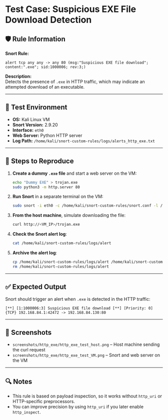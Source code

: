# Test Case: Suspicious EXE File Download Detection

## 🛡️ Rule Information

**Snort Rule:**
```snort
alert tcp any any -> any 80 (msg:"Suspicious EXE file download"; content:".exe"; sid:1000006; rev:3;)
```

**Description:**  
Detects the presence of `.exe` in HTTP traffic, which may indicate an attempted download of an executable.

---

## 🧪 Test Environment

- **OS:** Kali Linux VM  
- **Snort Version:** 2.9.20  
- **Interface:** `eth0`  
- **Web Server:** Python HTTP server  
- **Log Path:** `/home/kali/snort-custom-rules/logs/alerts_http_exe.txt`

---

## 🧭 Steps to Reproduce

1. **Create a dummy `.exe` file** and start a web server on the VM:

    ```bash
    echo "Dummy EXE" > trojan.exe
    sudo python3 -m http.server 80
    ```

2. **Run Snort** in a separate terminal on the VM:

    ```bash
    sudo snort -i eth0 -c /home/kali/snort-custom-rules/snort.conf -l /home/kali/snort-custom-rules/logs -A fast
    ```

3. **From the host machine**, simulate downloading the file:

    ```bash
    curl http://<VM_IP>/trojan.exe
    ```

4. **Check the Snort alert log**:

    ```bash
    cat /home/kali/snort-custom-rules/logs/alert
    ```

5. **Archive the alert log**:

    ```bash
    cp /home/kali/snort-custom-rules/logs/alert /home/kali/snort-custom-rules/logs/archived_logs/alerts_http_exe.txt
    rm /home/kali/snort-custom-rules/logs/alert
    ```

---

## ✅ Expected Output

Snort should trigger an alert when `.exe` is detected in the HTTP traffic:

```
[**] [1:1000006:3] Suspicious EXE file download [**] [Priority: 0] {TCP} 192.168.84.1:42472 -> 192.168.84.130:80
```

---

## 📸 Screenshots

- `screenshots/http_exe/http_exe_test_host.png` – Host machine sending the curl request  
- `screenshots/http_exe/http_exe_test_VM.png` – Snort and web server on the VM

---

## 🔍 Notes

- This rule is based on payload inspection, so it works without `http_uri` or HTTP-specific preprocessors.
- You can improve precision by using `http_uri` if you later enable `http_inspect`.

